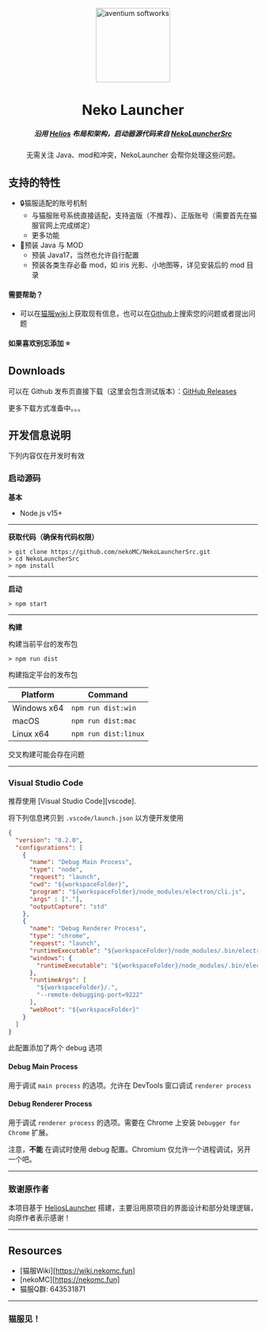 <p align="center"><img src="https://github.com/nekoMC/NekoLauncherSrc/blob/master/app/assets/images/SealCircle.png" width="150px" height="150px" alt="aventium softworks"></p>

<h1 align="center">Neko Launcher</h1>

<em><h5 align="center">沿用 <a href="https://github.com/dscalzi/HeliosLauncher">Helios</a> 布局和架构，启动器源代码来自 <a href="https://github.com/nekoMC/NekoLauncherSrc">NekoLauncherSrc</a></h5></em>

<p align="center">无需关注 Java、mod和冲突，NekoLauncher 会帮你处理这些问题。</p>

## 支持的特性

* 🔒猫服适配的账号机制
  * 与猫服账号系统直接适配，支持盗版（不推荐）、正版账号（需要首先在猫服官网上完成绑定）
  * 更多功能
* 📂预装 Java 与 MOD 
  * 预装 Java17，当然也允许自行配置
  * 预装各类生存必备 mod，如 iris 光影、小地图等，详见安装后的 mod 目录


#### 需要帮助？

* 可以在[猫服wiki](https://wiki.nekomc.fun)上获取现有信息，也可以在[Github](https://github.com/nekoMC/NekoLauncher/issues)上搜索您的问题或者提出问题

#### 如果喜欢别忘添加 ⭐

## Downloads

可以在 Github 发布页直接下载（这里会包含测试版本）：[GitHub Releases](https://github.com/nekoMC/NekoLauncher/releases)

更多下载方式准备中。。。

## 开发信息说明

下列内容仅在开发时有效

### 启动源码

**基本**

* Node.js v15+

---

**获取代码（确保有代码权限）**

```console
> git clone https://github.com/nekoMC/NekoLauncherSrc.git
> cd NekoLauncherSrc
> npm install
```

---

**启动**

```console
> npm start
```

---

**构建**

构建当前平台的发布包

```console
> npm run dist
```

构建指定平台的发布包

| Platform    | Command              |
| ----------- | -------------------- |
| Windows x64 | `npm run dist:win`   |
| macOS       | `npm run dist:mac`   |
| Linux x64   | `npm run dist:linux` |

交叉构建可能会存在问题

---

### Visual Studio Code

推荐使用 [Visual Studio Code][vscode].

将下列信息拷贝到 `.vscode/launch.json` 以方便开发使用

```JSON
{
  "version": "0.2.0",
  "configurations": [
    {
      "name": "Debug Main Process",
      "type": "node",
      "request": "launch",
      "cwd": "${workspaceFolder}",
      "program": "${workspaceFolder}/node_modules/electron/cli.js",
      "args" : ["."],
      "outputCapture": "std"
    },
    {
      "name": "Debug Renderer Process",
      "type": "chrome",
      "request": "launch",
      "runtimeExecutable": "${workspaceFolder}/node_modules/.bin/electron",
      "windows": {
        "runtimeExecutable": "${workspaceFolder}/node_modules/.bin/electron.cmd"
      },
      "runtimeArgs": [
        "${workspaceFolder}/.",
        "--remote-debugging-port=9222"
      ],
      "webRoot": "${workspaceFolder}"
    }
  ]
}
```

此配置添加了两个 debug 选项

#### Debug Main Process

用于调试 `main process` 的选项。允许在 DevTools 窗口调试 `renderer process`

#### Debug Renderer Process

用于调试 `renderer process` 的选项。需要在 Chrome 上安装 `Debugger for Chrome` 扩展。

注意，**不能** 在调试时使用 debug 配置。Chromium 仅允许一个进程调试，另开一个吧。

---

### 致谢原作者

本项目基于 [HeliosLauncher](https://github.com/dscalzi/HeliosLauncher) 搭建，主要沿用原项目的界面设计和部分处理逻辑，向原作者表示感谢！

---

## Resources

* [猫服Wiki][https://wiki.nekomc.fun]
* [nekoMC][https://nekomc.fun]
* 猫服Q群: 643531871

---

### 猫服见！
